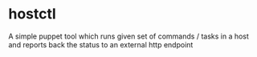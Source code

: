 # hostctl
A simple puppet tool which runs given set of commands / tasks in a host and reports back the status to an external http endpoint
